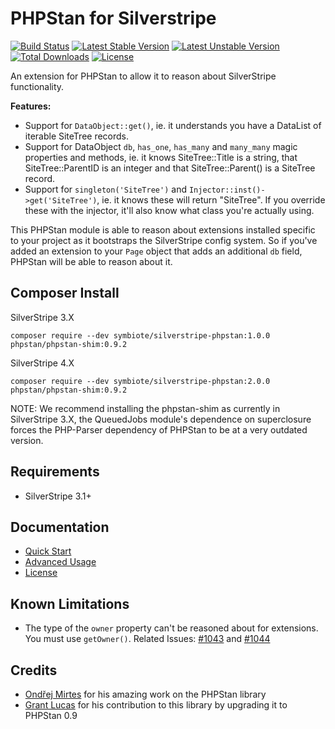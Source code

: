 # PHPStan for Silverstripe

[![Build Status](https://travis-ci.org/symbiote/silverstripe-phpstan.svg?branch=master)](https://travis-ci.org/symbiote/silverstripe-phpstan)
[![Latest Stable Version](https://poser.pugx.org/symbiote/silverstripe-phpstan/version.svg)](https://github.com/symbiote/silverstripe-phpstan/releases)
[![Latest Unstable Version](https://poser.pugx.org/symbiote/silverstripe-phpstan/v/unstable.svg)](https://packagist.org/packages/symbiote/silverstripe-phpstan)
[![Total Downloads](https://poser.pugx.org/symbiote/silverstripe-phpstan/downloads.svg)](https://packagist.org/packages/symbiote/silverstripe-phpstan)
[![License](https://poser.pugx.org/symbiote/silverstripe-phpstan/license.svg)](https://github.com/symbiote/silverstripe-phpstan/blob/master/LICENSE.md)

An extension for PHPStan to allow it to reason about SilverStripe functionality.

**Features:**

- Support for `DataObject::get()`, ie. it understands you have a DataList of iterable SiteTree records.
- Support for DataObject `db`, `has_one`, `has_many` and `many_many` magic properties and methods, ie. it knows SiteTree::Title is a string, that SiteTree::ParentID is an integer and that SiteTree::Parent() is a SiteTree record.
- Support for `singleton('SiteTree')` and `Injector::inst()->get('SiteTree')`, ie. it knows these will return "SiteTree". If you override these with the injector, it'll also know what class you're actually using.

This PHPStan module is able to reason about extensions installed specific to your project as it bootstraps the SilverStripe config system. So if you've added an extension to your `Page` object that adds an additional `db` field, PHPStan will be able to reason about it.

## Composer Install

SilverStripe 3.X
```
composer require --dev symbiote/silverstripe-phpstan:1.0.0 phpstan/phpstan-shim:0.9.2
```

SilverStripe 4.X
```
composer require --dev symbiote/silverstripe-phpstan:2.0.0 phpstan/phpstan-shim:0.9.2
```

NOTE: We recommend installing the phpstan-shim as currently in SilverStripe 3.X, the QueuedJobs module's dependence on superclosure forces the PHP-Parser dependency of PHPStan to be at a very outdated version.

## Requirements

* SilverStripe 3.1+

## Documentation

* [Quick Start](docs/en/quick-start.md)
* [Advanced Usage](docs/en/advanced-usage.md)
* [License](LICENSE.md)

## Known Limitations

* The type of the `owner` property can't be reasoned about for extensions. You must use `getOwner()`. Related Issues: [#1043](https://github.com/phpstan/phpstan/issues/1043) and [#1044](https://github.com/phpstan/phpstan/issues/1044)

## Credits

* [Ondřej Mirtes](https://github.com/ondrejmirtes) for his amazing work on the PHPStan library
* [Grant Lucas](https://github.com/symbiote/silverstripe-phpstan/pull/8) for his contribution to this library by upgrading it to PHPStan 0.9

